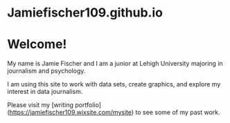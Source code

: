 # Jamiefischer109.github.io
# Welcome!
My name is Jamie Fischer and I am a junior at Lehigh University majoring in journalism and psychology. 

I am using this site to work with data sets, create graphics, and explore my interest in data journalism.

Please visit my [writing portfolio] (https://jamiefischer109.wixsite.com/mysite) to see some of my past work.
